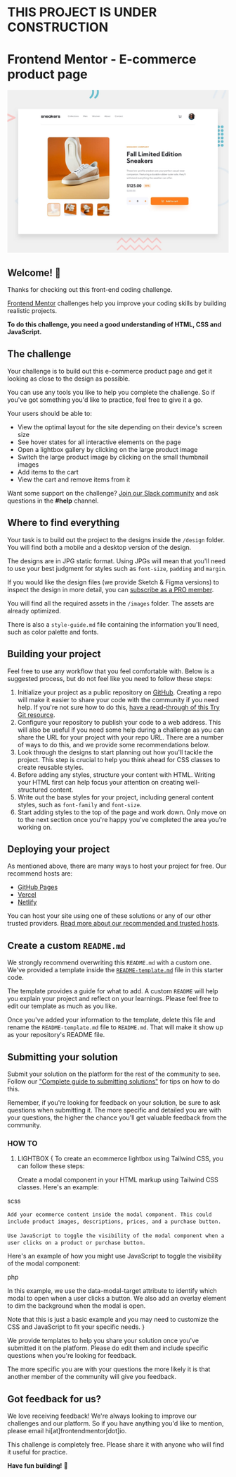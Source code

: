 # THIS PROJECT IS UNDER CONSTRUCTION

# Frontend Mentor - E-commerce product page

![Design preview for the E-commerce product page coding challenge](./design/desktop-preview.jpg)

## Welcome! 👋

Thanks for checking out this front-end coding challenge.

[Frontend Mentor](https://www.frontendmentor.io) challenges help you improve your coding skills by building realistic projects.

**To do this challenge, you need a good understanding of HTML, CSS and JavaScript.**

## The challenge

Your challenge is to build out this e-commerce product page and get it looking as close to the design as possible.

You can use any tools you like to help you complete the challenge. So if you've got something you'd like to practice, feel free to give it a go.

Your users should be able to:

- View the optimal layout for the site depending on their device's screen size
- See hover states for all interactive elements on the page
- Open a lightbox gallery by clicking on the large product image
- Switch the large product image by clicking on the small thumbnail images
- Add items to the cart
- View the cart and remove items from it

Want some support on the challenge? [Join our Slack community](https://www.frontendmentor.io/slack) and ask questions in the **#help** channel.

## Where to find everything

Your task is to build out the project to the designs inside the `/design` folder. You will find both a mobile and a desktop version of the design.

The designs are in JPG static format. Using JPGs will mean that you'll need to use your best judgment for styles such as `font-size`, `padding` and `margin`.

If you would like the design files (we provide Sketch & Figma versions) to inspect the design in more detail, you can [subscribe as a PRO member](https://www.frontendmentor.io/pro).

You will find all the required assets in the `/images` folder. The assets are already optimized.

There is also a `style-guide.md` file containing the information you'll need, such as color palette and fonts.

## Building your project

Feel free to use any workflow that you feel comfortable with. Below is a suggested process, but do not feel like you need to follow these steps:

1. Initialize your project as a public repository on [GitHub](https://github.com/). Creating a repo will make it easier to share your code with the community if you need help. If you're not sure how to do this, [have a read-through of this Try Git resource](https://try.github.io/).
2. Configure your repository to publish your code to a web address. This will also be useful if you need some help during a challenge as you can share the URL for your project with your repo URL. There are a number of ways to do this, and we provide some recommendations below.
3. Look through the designs to start planning out how you'll tackle the project. This step is crucial to help you think ahead for CSS classes to create reusable styles.
4. Before adding any styles, structure your content with HTML. Writing your HTML first can help focus your attention on creating well-structured content.
5. Write out the base styles for your project, including general content styles, such as `font-family` and `font-size`.
6. Start adding styles to the top of the page and work down. Only move on to the next section once you're happy you've completed the area you're working on.

## Deploying your project

As mentioned above, there are many ways to host your project for free. Our recommend hosts are:

- [GitHub Pages](https://pages.github.com/)
- [Vercel](https://vercel.com/)
- [Netlify](https://www.netlify.com/)

You can host your site using one of these solutions or any of our other trusted providers. [Read more about our recommended and trusted hosts](https://medium.com/frontend-mentor/frontend-mentor-trusted-hosting-providers-bf000dfebe).

## Create a custom `README.md`

We strongly recommend overwriting this `README.md` with a custom one. We've provided a template inside the [`README-template.md`](./README-template.md) file in this starter code.

The template provides a guide for what to add. A custom `README` will help you explain your project and reflect on your learnings. Please feel free to edit our template as much as you like.

Once you've added your information to the template, delete this file and rename the `README-template.md` file to `README.md`. That will make it show up as your repository's README file.

## Submitting your solution

Submit your solution on the platform for the rest of the community to see. Follow our ["Complete guide to submitting solutions"](https://medium.com/frontend-mentor/a-complete-guide-to-submitting-solutions-on-frontend-mentor-ac6384162248) for tips on how to do this.

Remember, if you're looking for feedback on your solution, be sure to ask questions when submitting it. The more specific and detailed you are with your questions, the higher the chance you'll get valuable feedback from the community.

### HOW TO 
1. LIGHTBOX
   {
    To create an ecommerce lightbox using Tailwind CSS, you can follow these steps:

    Create a modal component in your HTML markup using Tailwind CSS classes. Here's an example:

scss

<div class="fixed z-10 inset-0 overflow-y-auto">
  <div class="flex items-center justify-center min-h-screen px-4 pt-4 pb-20 text-center">
    <div class="fixed inset-0 transition-opacity" aria-hidden="true">
      <div class="absolute inset-0 bg-gray-500 opacity-75"></div>
    </div>
    <div class="inline-block align-bottom bg-white rounded-lg text-left overflow-hidden shadow-xl transform transition-all sm:my-8 sm:align-middle sm:max-w-lg sm:w-full">
      <!-- Modal content here -->
    </div>
  </div>
</div>

    Add your ecommerce content inside the modal component. This could include product images, descriptions, prices, and a purchase button.

    Use JavaScript to toggle the visibility of the modal component when a user clicks on a product or purchase button.

Here's an example of how you might use JavaScript to toggle the visibility of the modal component:

php

<script>
  const openModalButtons = document.querySelectorAll('[data-modal-target]')
  const closeModalButtons = document.querySelectorAll('[data-close-button]')
  const overlay = document.getElementById('overlay')

  openModalButtons.forEach(button => {
    button.addEventListener('click', () => {
      const modal = document.querySelector(button.dataset.modalTarget)
      openModal(modal)
    })
  })

  overlay.addEventListener('click', () => {
    const modals = document.querySelectorAll('.modal.active')
    modals.forEach(modal => {
      closeModal(modal)
    })
  })

  closeModalButtons.forEach(button => {
    button.addEventListener('click', () => {
      const modal = button.closest('.modal')
      closeModal(modal)
    })
  })

  function openModal(modal) {
    if (modal == null) return
    modal.classList.add('active')
    overlay.classList.add('active')
  }

  function closeModal(modal) {
    if (modal == null) return
    modal.classList.remove('active')
    overlay.classList.remove('active')
  }
</script>

In this example, we use the data-modal-target attribute to identify which modal to open when a user clicks a button. We also add an overlay element to dim the background when the modal is open.

Note that this is just a basic example and you may need to customize the CSS and JavaScript to fit your specific needs.
   }
  


We provide templates to help you share your solution once you've submitted it on the platform. Please do edit them and include specific questions when you're looking for feedback. 

The more specific you are with your questions the more likely it is that another member of the community will give you feedback.

## Got feedback for us?

We love receiving feedback! We're always looking to improve our challenges and our platform. So if you have anything you'd like to mention, please email hi[at]frontendmentor[dot]io.

This challenge is completely free. Please share it with anyone who will find it useful for practice.

**Have fun building!** 🚀
